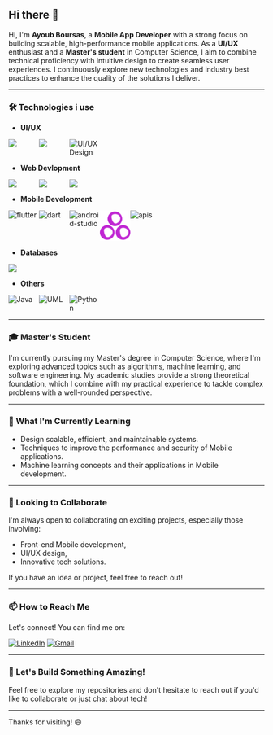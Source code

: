 
## Hi there 👋

<!---
AyoubBrs25/AyoubBrs25 is a ✨ special ✨ repository because its `README.md` (this file) appears on your GitHub profile.
You can click the Preview link to take a look at your changes.
--->

Hi, I'm **Ayoub Boursas**, a **Mobile App Developer** with a strong focus on building scalable, high-performance mobile applications. As a **UI/UX** enthusiast and a **Master's student** in Computer Science, I aim to combine technical proficiency with intuitive design to create seamless user experiences. I continuously explore new technologies and industry best practices to enhance the quality of the solutions I deliver.

---

### 🛠 Technologies i use

- **UI/UX**
<div style="display:flex">
<img width="60" src="https://img.icons8.com/color/60/adobe-xd--v1.png" />
<img width="60" src="https://img.icons8.com/color/60/adobe-illustrator--v1.png" />
<img width="60" src="https://img.icons8.com/color/60/figma--v1.png" alt="UI/UX Design" width="400" />
</div>

- **Web Devlopment**
<div style="display:flex">
<img width="60" src="https://img.icons8.com/color/60/html-5--v1.png" />
<img width="60" src="https://img.icons8.com/color/60/css3.png" />
<img width="60" src="https://img.icons8.com/color/60/javascript--v1.png" />
</div>

- **Mobile Development**
<div style="display:flex">
<img width="60" height="60" src="https://img.icons8.com/color/60/flutter.png" alt="flutter"/>
<img width="60" height="60" src="https://img.icons8.com/color/60/dart.png" alt="dart"/>
<img width="60" height="60" src="https://img.icons8.com/color/60/android-studio--v3.png" alt="android-studio"/>
<img width="60" height="60" src="/SimpleIconsGetx.png" alt="getx"/>
<img width="60" height="60" src="https://img.icons8.com/color/60/api-settings.png" alt="apis"/>
</div>

- **Databases**
<div style="display:flex">
<img width="60" src="https://img.icons8.com/?size=100&id=39858&format=png&color=000000" />
</div>

- **Others**
<div style="display:flex">
<img width="60" src="https://img.icons8.com/color/60/java-coffee-cup-logo--v1.png" alt="Java"/>
<img width="60" src="https://img.icons8.com/?size=100&id=YUKvLGE4zROg&format=png&color=000000" alt="UML"/>
<img width="60" src="https://img.icons8.com/color/60/python--v1.png" alt="Python"/>
</div>

---

### 🎓 Master's Student



I'm currently pursuing my Master's degree in Computer Science, where I'm exploring advanced topics such as algorithms, machine learning, and software engineering. My academic studies provide a strong theoretical foundation, which I combine with my practical experience to tackle complex problems with a well-rounded perspective.

---

### 🌱 What I'm Currently Learning

- Design scalable, efficient, and maintainable systems.
- Techniques to improve the performance and security of Mobile applications.
- Machine learning concepts and their applications in Mobile development.

---

### 👯 Looking to Collaborate

I'm always open to collaborating on exciting projects, especially those involving:
- Front-end Mobile development,
- UI/UX design,
- Innovative tech solutions.

If you have an idea or project, feel free to reach out!

---

### 📫 How to Reach Me

Let's connect! You can find me on:

[![LinkedIn](https://img.icons8.com/fluency/60/linkedin.png)](https://www.linkedin.com/in/ayoub-boursas-a90681283/)
[![Gmail](https://img.icons8.com/fluency/60/gmail-new.png)](mailto:ayoubboursas25@gmail.com)

---


### 🚀 Let's Build Something Amazing!

Feel free to explore my repositories and don't hesitate to reach out if you'd like to collaborate or just chat about tech!

---



Thanks for visiting! 😄
